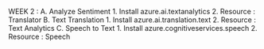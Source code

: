WEEK 2 :
A.	Analyze Sentiment 
    1.	Install  azure.ai.textanalytics 
    2.	Resource : Translator 
B.	Text Translation 
    1.	Install azure.ai.translation.text 
    2.	Resource : Text Analytics 
C.	Speech to Text
    1.	Install azure.cognitiveservices.speech
    2.	Resource : Speech 
